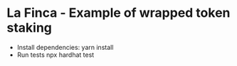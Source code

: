 # La Finca - Example of wrapped token staking
- Install dependencies:
    yarn install
- Run tests
    npx hardhat test